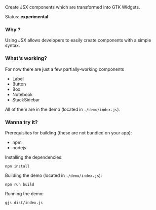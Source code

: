 Create JSX components which are transformed into GTK Widgets.

Status: **experimental**

### Why ?

Using JSX allows developers to easily create components with a simple syntax.

### What's working?

For now there are just a few partially-working components
* Label
* Button
* Box
* Notebook
* StackSidebar

All of them are in the demo (located in `./demo/index.js`).

### Wanna try it?

Prerequisites for building (these are not bundled on your app):
* npm
* nodejs

Installing the dependencies:

`npm install`

Building the demo (located in `./demo/index.js`):

`npm run build`

Running the demo:

`gjs dist/index.js`